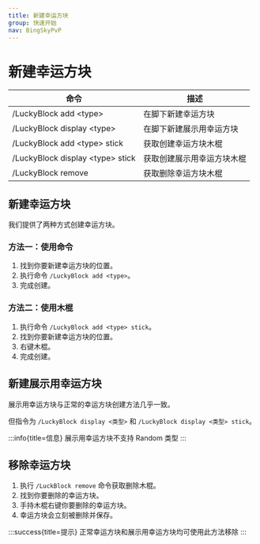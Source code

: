 ```yaml
---
title: 新建幸运方块
group: 快速开始
nav: BingSkyPvP
---
```


# 新建幸运方块

| 命令                              | 描述                       |
| --------------------------------- | -------------------------- |
| /LuckyBlock add \<type>           | 在脚下新建幸运方块         |
| /LuckyBlock display \<type>       | 在脚下新建展示用幸运方块   |
| /LuckyBlock add \<type> stick     | 获取创建幸运方块木棍       |
| /LuckyBlock display \<type> stick | 获取创建展示用幸运方块木棍 |
| /LuckyBlock remove                | 获取删除幸运方块木棍       |

## 新建幸运方块

我们提供了两种方式创建幸运方块。

### 方法一：使用命令

1. 找到你要新建幸运方块的位置。
2. 执行命令 `/LuckyBlock add <type>`。
3. 完成创建。

### 方法二：使用木棍

1. 执行命令 `/LuckyBlock add <type> stick`。
2. 找到你要新建幸运方块的位置。
3. 右键木棍。
4. 完成创建。

## 新建展示用幸运方块

展示用幸运方块与正常的幸运方块创建方法几乎一致。

但指令为 `/LuckyBlock display <类型>` 和 `/LuckyBlock display <类型> stick`。

:::info{title=信息}
展示用幸运方块不支持 Random 类型
:::

## 移除幸运方块

1. 执行 `/LuckBlock remove` 命令获取删除木棍。
2. 找到你要删除的幸运方块。
3. 手持木棍右键你要删除的幸运方块。
4. 幸运方块会立刻被删除并保存。

:::success{title=提示}
正常幸运方块和展示用幸运方块均可使用此方法移除
:::
